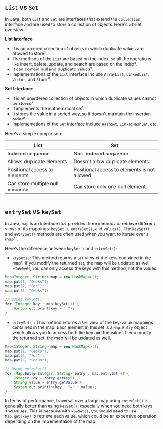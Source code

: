 ## <code>List</code> vs <code>Set</code> 
In Java, both `List` and `Set` are interfaces that extend the `Collection` interface and are used to store a collection of objects. Here's a brief overview:

**List Interface**:
- It is an ordered collection of objects in which duplicate values are allowed to store¹.
- The methods of the `List` are based on the index, so all the operations like insert, delete, update, and search are based on the index².
- It can contain null and duplicate values².
- Implementations of the `List` interface include `ArrayList`, `LinkedList`, `Vector`, and `Stack`¹².

**Set Interface**:
- It is an unordered collection of objects in which duplicate values cannot be stored¹.
- It implements the mathematical set¹.
- It stores the value in a sorted way, so it doesn't maintain the insertion order².
- Implementations of the `Set` interface include `HashSet`, `LinkedHashSet`, etc.

Here's a simple comparison:

| List                             | Set                                          |
|----------------------------------|----------------------------------------------|
| Indexed sequence                 | Non-indexed sequence                         |
| Allows duplicate elements        | Doesn't allow duplicate elements             |
| Positional access to elements    | Positional access to elements is not allowed |
| Can store multiple null elements | Can store only one null element              |

---

## `entrySet` vs `keySet`
In Java, `Map` is an interface that provides three methods to retrieve different views of its mappings: `keySet()`, `entrySet()`, and `values()`. The `keySet()` and `entrySet()` methods are often used when you want to iterate over a map¹².

Here's the difference between `keySet()` and `entrySet()`:

- `keySet()`: This method returns a `Set` view of the keys contained in the map¹. If you modify the returned set, the map will be updated as well. However, you can only access the keys with this method, not the values.

```java
Map<Integer, String> map = new HashMap<>();
map.put(1, "Geeks");
map.put(2, "For");
map.put(3, "Geeks");

// Using keySet()
for (Integer key : map.keySet()) {
    System.out.print(key + " ");
}
```

- `entrySet()`: This method returns a `Set` view of the key-value mappings contained in the map. Each element in this set is a `Map.Entry` object, which allows you to access both the key and the value¹. If you modify the returned set, the map will be updated as well.

```java
Map<Integer, String> map = new HashMap<>();
map.put(1, "Geeks");
map.put(2, "For");
map.put(3, "Geeks");

// Using entrySet()
for (Map.Entry<Integer, String> entry : map.entrySet()) {
    Integer key = entry.getKey();
    String value = entry.getValue();
    System.out.println(key + "=" + value);
}
```

In terms of performance, traversal over a large map using `entrySet()` is generally better than using `keySet()`, especially when you need both keys and values. This is because with `keySet()`, you would need to use `Map.get(key)` to retrieve each value, which could be an expensive operation depending on the implementation of the map.
